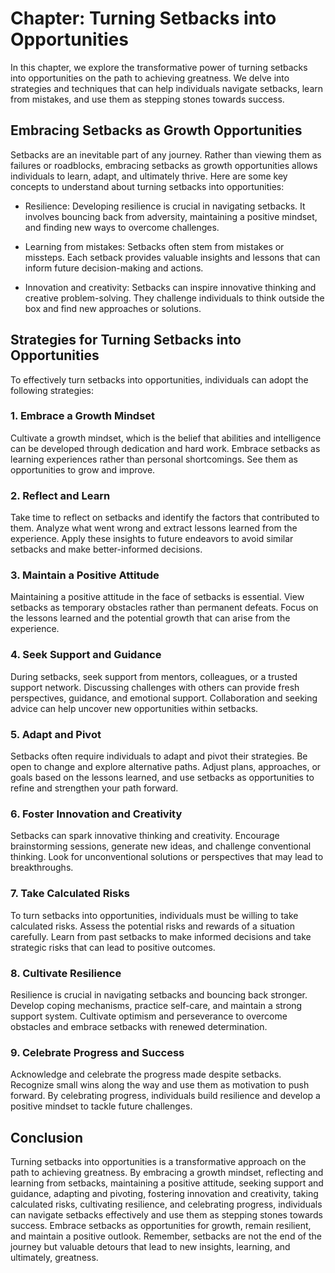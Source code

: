 Chapter: Turning Setbacks into Opportunities
============================================

In this chapter, we explore the transformative power of turning setbacks into opportunities on the path to achieving greatness. We delve into strategies and techniques that can help individuals navigate setbacks, learn from mistakes, and use them as stepping stones towards success.

Embracing Setbacks as Growth Opportunities
------------------------------------------

Setbacks are an inevitable part of any journey. Rather than viewing them as failures or roadblocks, embracing setbacks as growth opportunities allows individuals to learn, adapt, and ultimately thrive. Here are some key concepts to understand about turning setbacks into opportunities:

* Resilience: Developing resilience is crucial in navigating setbacks. It involves bouncing back from adversity, maintaining a positive mindset, and finding new ways to overcome challenges.

* Learning from mistakes: Setbacks often stem from mistakes or missteps. Each setback provides valuable insights and lessons that can inform future decision-making and actions.

* Innovation and creativity: Setbacks can inspire innovative thinking and creative problem-solving. They challenge individuals to think outside the box and find new approaches or solutions.

Strategies for Turning Setbacks into Opportunities
--------------------------------------------------

To effectively turn setbacks into opportunities, individuals can adopt the following strategies:

### 1. Embrace a Growth Mindset

Cultivate a growth mindset, which is the belief that abilities and intelligence can be developed through dedication and hard work. Embrace setbacks as learning experiences rather than personal shortcomings. See them as opportunities to grow and improve.

### 2. Reflect and Learn

Take time to reflect on setbacks and identify the factors that contributed to them. Analyze what went wrong and extract lessons learned from the experience. Apply these insights to future endeavors to avoid similar setbacks and make better-informed decisions.

### 3. Maintain a Positive Attitude

Maintaining a positive attitude in the face of setbacks is essential. View setbacks as temporary obstacles rather than permanent defeats. Focus on the lessons learned and the potential growth that can arise from the experience.

### 4. Seek Support and Guidance

During setbacks, seek support from mentors, colleagues, or a trusted support network. Discussing challenges with others can provide fresh perspectives, guidance, and emotional support. Collaboration and seeking advice can help uncover new opportunities within setbacks.

### 5. Adapt and Pivot

Setbacks often require individuals to adapt and pivot their strategies. Be open to change and explore alternative paths. Adjust plans, approaches, or goals based on the lessons learned, and use setbacks as opportunities to refine and strengthen your path forward.

### 6. Foster Innovation and Creativity

Setbacks can spark innovative thinking and creativity. Encourage brainstorming sessions, generate new ideas, and challenge conventional thinking. Look for unconventional solutions or perspectives that may lead to breakthroughs.

### 7. Take Calculated Risks

To turn setbacks into opportunities, individuals must be willing to take calculated risks. Assess the potential risks and rewards of a situation carefully. Learn from past setbacks to make informed decisions and take strategic risks that can lead to positive outcomes.

### 8. Cultivate Resilience

Resilience is crucial in navigating setbacks and bouncing back stronger. Develop coping mechanisms, practice self-care, and maintain a strong support system. Cultivate optimism and perseverance to overcome obstacles and embrace setbacks with renewed determination.

### 9. Celebrate Progress and Success

Acknowledge and celebrate the progress made despite setbacks. Recognize small wins along the way and use them as motivation to push forward. By celebrating progress, individuals build resilience and develop a positive mindset to tackle future challenges.

Conclusion
----------

Turning setbacks into opportunities is a transformative approach on the path to achieving greatness. By embracing a growth mindset, reflecting and learning from setbacks, maintaining a positive attitude, seeking support and guidance, adapting and pivoting, fostering innovation and creativity, taking calculated risks, cultivating resilience, and celebrating progress, individuals can navigate setbacks effectively and use them as stepping stones towards success. Embrace setbacks as opportunities for growth, remain resilient, and maintain a positive outlook. Remember, setbacks are not the end of the journey but valuable detours that lead to new insights, learning, and ultimately, greatness.
